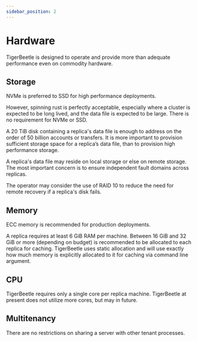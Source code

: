 ```yaml
---
sidebar_position: 2
---
```


# Hardware

TigerBeetle is designed to operate and provide more than adequate performance even on commodity
hardware.

## Storage

NVMe is preferred to SSD for high performance deployments.

However, spinning rust is perfectly acceptable, especially where a cluster is expected to be long
lived, and the data file is expected to be large. There is no requirement for NVMe or SSD.

A 20 TiB disk containing a replica's data file is enough to address on the order of 50 billion
accounts or transfers. It is more important to provision sufficient storage space for a replica’s
data file, than to provision high performance storage.

A replica's data file may reside on local storage or else on remote storage. The most important
concern is to ensure independent fault domains across replicas.

The operator may consider the use of RAID 10 to reduce the need for remote recovery if a replica's
disk fails.

## Memory

ECC memory is recommended for production deployments.

A replica requires at least 6 GiB RAM per machine. Between 16 GiB and 32 GiB or more (depending on
budget) is recommended to be allocated to each replica for caching. TigerBeetle uses static
allocation and will use exactly how much memory is explicitly allocated to it for caching via
command line argument.

## CPU

TigerBeetle requires only a single core per replica machine. TigerBeetle at present does not utilize
more cores, but may in future.

## Multitenancy

There are no restrictions on sharing a server with other tenant processes.

